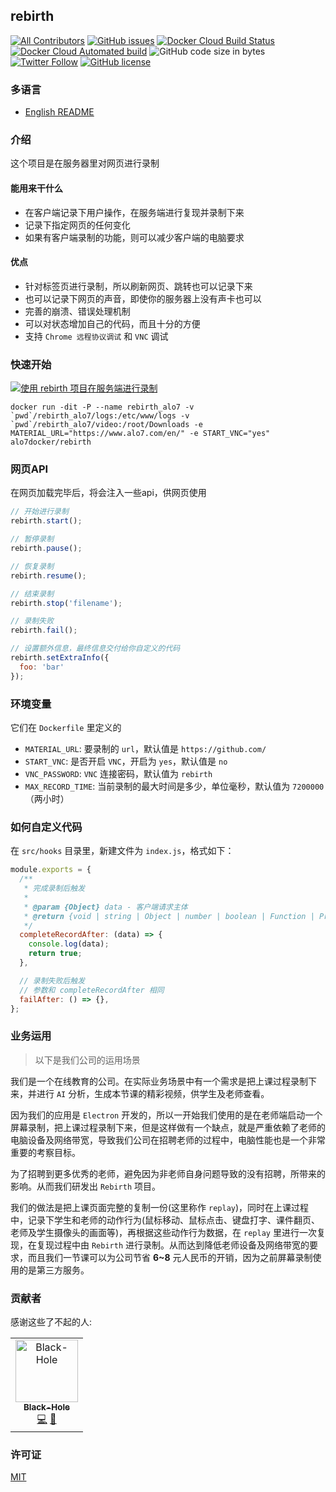 ## rebirth

<!-- ALL-CONTRIBUTORS-BADGE:START - Do not remove or modify this section -->
[![All Contributors](https://img.shields.io/badge/all_contributors-1-orange.svg?style=flat-square)](#contributors-)<!-- ALL-CONTRIBUTORS-BADGE:END -->
[![GitHub issues](https://img.shields.io/github/issues/alo7/rebirth?style=flat-square)](https://github.com/alo7/rebirth/issues)
[![Docker Cloud Build Status](https://img.shields.io/docker/cloud/build/alo7docker/rebirth?style=flat-square)](https://hub.docker.com/r/alo7docker/rebirth/builds)
[![Docker Cloud Automated build](https://img.shields.io/docker/cloud/automated/alo7docker/rebirth?style=flat-square)](https://hub.docker.com/r/alo7docker/rebirth)
![GitHub code size in bytes](https://img.shields.io/github/languages/code-size/alo7/rebirth?style=flat-square)
[![Twitter Follow](https://img.shields.io/twitter/follow/Free_BlackHole?style=flat-square)](https://twitter.com/Free_BlackHole)
[![GitHub license](https://img.shields.io/github/license/alo7/rebirth?style=flat-square)](https://github.com/alo7/rebirth/blob/master/LICENSE)

### 多语言

* [English README](./README.md)

### 介绍

这个项目是在服务器里对网页进行录制

#### 能用来干什么

* 在客户端记录下用户操作，在服务端进行复现并录制下来
* 记录下指定网页的任何变化
* 如果有客户端录制的功能，则可以减少客户端的电脑要求

#### 优点

* 针对标签页进行录制，所以刷新网页、跳转也可以记录下来
* 也可以记录下网页的声音，即使你的服务器上没有声卡也可以
* 完善的崩溃、错误处理机制
* 可以对状态增加自己的代码，而且十分的方便
* 支持 `Chrome 远程协议调试` 和 `VNC` 调试

### 快速开始

[![使用 rebirth 项目在服务端进行录制](https://i.imgur.com/oLVzqiD.png)](http://www.youtube.com/watch?v=lzos3284dUE "使用 rebirth 项目在服务端进行录制")

```shell
docker run -dit -P --name rebirth_alo7 -v `pwd`/rebirth_alo7/logs:/etc/www/logs -v `pwd`/rebirth_alo7/video:/root/Downloads -e MATERIAL_URL="https://www.alo7.com/en/" -e START_VNC="yes" alo7docker/rebirth
```

### 网页API

在网页加载完毕后，将会注入一些api，供网页使用

```javascript
// 开始进行录制
rebirth.start();

// 暂停录制
rebirth.pause();

// 恢复录制
rebirth.resume();

// 结束录制
rebirth.stop('filename');

// 录制失败
rebirth.fail();

// 设置额外信息，最终信息交付给你自定义的代码
rebirth.setExtraInfo({
  foo: 'bar'
});
```

### 环境变量

它们在 `Dockerfile` 里定义的

* `MATERIAL_URL`: 要录制的 `url`，默认值是 `https://github.com/`
* `START_VNC`: 是否开启 `VNC`，开启为 `yes`，默认值是 `no`
* `VNC_PASSWORD`: `VNC` 连接密码，默认值为 `rebirth`
* `MAX_RECORD_TIME`: 当前录制的最大时间是多少，单位毫秒，默认值为 `7200000`（两小时）

### 如何自定义代码

在 `src/hooks` 目录里，新建文件为 `index.js`，格式如下：

```js
module.exports = {
  /**
   * 完成录制后触发
   *
   * @param {Object} data - 客户端请求主体
   * @return {void | string | Object | number | boolean | Function | Promise.resolve}
   */
  completeRecordAfter: (data) => {
    console.log(data);
    return true;
  },

  // 录制失败后触发
  // 参数和 completeRecordAfter 相同
  failAfter: () => {},
};
```

### 业务运用

> 以下是我们公司的运用场景

我们是一个在线教育的公司。在实际业务场景中有一个需求是把上课过程录制下来，并进行 `AI` 分析，生成本节课的精彩视频，供学生及老师查看。

因为我们的应用是 `Electron` 开发的，所以一开始我们使用的是在老师端启动一个屏幕录制，把上课过程录制下来，但是这样做有一个缺点，就是严重依赖了老师的电脑设备及网络带宽，导致我们公司在招聘老师的过程中，电脑性能也是一个非常重要的考察目标。

为了招聘到更多优秀的老师，避免因为非老师自身问题导致的没有招聘，所带来的影响。从而我们研发出 `Rebirth` 项目。

我们的做法是把上课页面完整的复制一份(这里称作 `replay`)，同时在上课过程中，记录下学生和老师的动作行为(鼠标移动、鼠标点击、键盘打字、课件翻页、老师及学生摄像头的画面等)，再根据这些动作行为数据，在 `replay` 里进行一次复现，在复现过程中由 `Rebirth` 进行录制。从而达到降低老师设备及网络带宽的要求，而且我们一节课可以为公司节省 **6~8** 元人民币的开销，因为之前屏幕录制使用的是第三方服务。

### 贡献者

感谢这些了不起的人:

<!-- ALL-CONTRIBUTORS-LIST:START - Do not remove or modify this section -->
<!-- prettier-ignore-start -->
<!-- markdownlint-disable -->
<table>
  <tr>
    <td align="center"><a href="http://www.bugs.cc/"><img src="https://avatars0.githubusercontent.com/u/8198408?v=4" width="100px;" alt="Black-Hole"/><br /><sub><b>Black-Hole</b></sub></a><br /><a href="https://github.com/alo7/rebirth/commits?author=BlackHole1" title="Code">💻</a> <a href="#ideas-BlackHole1" title="Ideas, Planning, & Feedback">🤔</a></td>
  </tr>
</table>

<!-- markdownlint-enable -->
<!-- prettier-ignore-end -->
<!-- ALL-CONTRIBUTORS-LIST:END -->

### 许可证

[MIT](./LICENSE)
